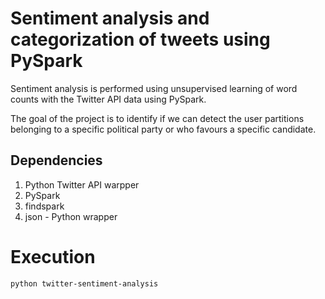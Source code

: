 # Sentiment analysis and categorization of tweets using PySpark

Sentiment analysis is performed using unsupervised learning of word counts with the Twitter API data using PySpark.

The goal of the project is to identify if we can detect the user partitions belonging to a specific political party or who favours a specific candidate.

## Dependencies
1. Python Twitter API warpper
2. PySpark
3. findspark
4. json - Python wrapper

# Execution 

`python twitter-sentiment-analysis`
